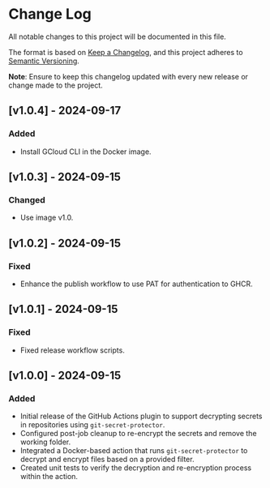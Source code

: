 # Change Log

All notable changes to this project will be documented in this file.

The format is based on [Keep a Changelog](https://keepachangelog.com/en/1.0.0/), and this project adheres to [Semantic Versioning](https://semver.org/spec/v2.0.0.html).

**Note**: Ensure to keep this changelog updated with every new release or change made to the project.

## [v1.0.4] - 2024-09-17

### Added
- Install GCloud CLI in the Docker image.

## [v1.0.3] - 2024-09-15

### Changed
- Use image v1.0.

## [v1.0.2] - 2024-09-15

### Fixed
- Enhance the publish workflow to use PAT for authentication to GHCR.

## [v1.0.1] - 2024-09-15

### Fixed
- Fixed release workflow scripts.

## [v1.0.0] - 2024-09-15

### Added
- Initial release of the GitHub Actions plugin to support decrypting secrets in repositories using `git-secret-protector`.
- Configured post-job cleanup to re-encrypt the secrets and remove the working folder.
- Integrated a Docker-based action that runs `git-secret-protector` to decrypt and encrypt files based on a provided filter.
- Created unit tests to verify the decryption and re-encryption process within the action.
